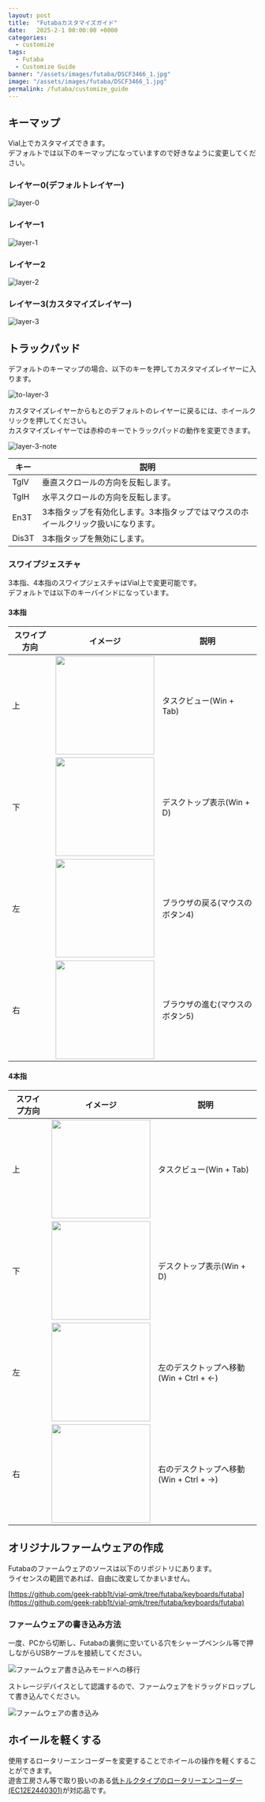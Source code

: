```yaml
---
layout: post
title:  "Futabaカスタマイズガイド"
date:   2025-2-1 00:00:00 +0000
categories: 
  - customize
tags:
  - Futaba
  - Customize Guide
banner: "/assets/images/futaba/DSCF3466_1.jpg"
image: "/assets/images/futaba/DSCF3466_1.jpg"
permalink: /futaba/customize_guide
---
```



## キーマップ

Vial上でカスタマイズできます。  
デフォルトでは以下のキーマップになっていますので好きなように変更してください。

### レイヤー0(デフォルトレイヤー)

![layer-0](/assets/images/futaba/customize/layer-0.jpg)

### レイヤー1


![layer-1](/assets/images/futaba/customize/layer-1.jpg)

### レイヤー2


![layer-2](/assets/images/futaba/customize/layer-2.jpg)

### レイヤー3(カスタマイズレイヤー)

![layer-3](/assets/images/futaba/customize/layer-3.jpg)

## トラックパッド

デフォルトのキーマップの場合、以下のキーを押してカスタマイズレイヤーに入ります。

![to-layer-3](/assets/images/futaba/customize/to-layer-3.jpg)

カスタマイズレイヤーからもとのデフォルトのレイヤーに戻るには、ホイールクリックを押してください。  
カスタマイズレイヤーでは赤枠のキーでトラックパッドの動作を変更できます。

![layer-3-note](/assets/images/futaba/customize/layer-3-note.jpg)


| キー | 説明 |
|-----|-----|
|TglV| 垂直スクロールの方向を反転します。 |
|TglH| 水平スクロールの方向を反転します。 |
|En3T| 3本指タップを有効化します。3本指タップではマウスのホイールクリック扱いになります。 |
|Dis3T| 3本指タップを無効にします。 |


### スワイプジェスチャ

3本指、4本指のスワイプジェスチャはVial上で変更可能です。  
デフォルトでは以下のキーバインドになっています。

#### 3本指

| スワイプ方向 |イメージ | 説明 |
|-----|---|---|
| 上 |  <img src="/assets/images/futaba/customize/3finger-up.jpg" width="200px"> | タスクビュー(Win + Tab) |
| 下 | <img src="/assets/images/futaba/customize/3finger-down.jpg" width="200px">| デスクトップ表示(Win + D) |
| 左 |<img src="/assets/images/futaba/customize/3finger-left.jpg" width="200px"> | ブラウザの戻る(マウスのボタン4) |
| 右 |<img src="/assets/images/futaba/customize/3finger-right.jpg" width="200px"> | ブラウザの進む(マウスのボタン5) |

#### 4本指


| スワイプ方向 |イメージ | 説明 |
|-----|---|---|
| 上 | <img src="/assets/images/futaba/customize/4finger-up.jpg" width="200px"> | タスクビュー(Win + Tab) |
| 下 |<img src="/assets/images/futaba/customize/4finger-down.jpg" width="200px"> | デスクトップ表示(Win + D) |
| 左 |<img src="/assets/images/futaba/customize/4finger-left.jpg" width="200px"> | 左のデスクトップへ移動(Win + Ctrl + ←) |
| 右 |<img src="/assets/images/futaba/customize/4finger-right.jpg" width="200px"> | 右のデスクトップへ移動(Win + Ctrl + →) |

## オリジナルファームウェアの作成

Futabaのファームウェアのソースは以下のリポジトリにあります。  
ライセンスの範囲であれば、自由に改変してかまいません。

[https://github.com/geek-rabb1t/vial-qmk/tree/futaba/keyboards/futaba](https://github.com/geek-rabb1t/vial-qmk/tree/futaba/keyboards/futaba)


### ファームウェアの書き込み方法

一度、PCから切断し、Futabaの裏側に空いている穴をシャープペンシル等で押しながらUSBケーブルを接続してください。

![ファームウェア書き込みモードへの移行](/assets/images/futaba/DSCF3451_1.jpg)

ストレージデバイスとして認識するので、ファームウェアをドラッグドロップして書き込んでください。

![ファームウェアの書き込み](/assets/images/futaba_build_guide/screenshot_1.png)

## ホイールを軽くする

使用するロータリーエンコーダーを変更することでホイールの操作を軽くすることができます。  
遊舎工房さん等で取り扱いのある[低トルクタイプのロータリーエンコーダー(EC12E2440301)](https://shop.yushakobo.jp/products/2141)が対応品です。
